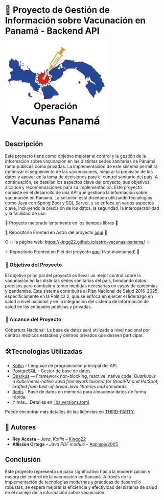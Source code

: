 # :syringe: Proyecto de Gestión de Información sobre Vacunación en Panamá - Backend API

![Imagen logo del proyecto](https://github.com/kingg22/api-vacunas-panama/blob/main/src/main/resources/images/icon.png?raw=true)

## Descripción

Este proyecto tiene como objetivo mejorar el control y la gestión de la información sobre vacunación en las distintas
sedes sanitarias de Panamá, tanto públicas como privadas. La implementación de este sistema permitirá optimizar el
seguimiento de las vacunaciones, mejorar la precisión de los datos y apoyar en la toma de decisiones para el control
sanitario del país. A continuación, se detallan los aspectos clave del proyecto, sus objetivos, alcance y
recomendaciones para su implementación.
Este proyecto consiste en el desarrollo de una API que gestiona la información sobre vacunación en Panamá. La
solución está diseñada utilizando tecnologías como Java con Spring Boot y SQL Server, y se enfoca en varios aspectos
clave, incluyendo la precisión de los datos, la seguridad, la interoperabilidad y la facilidad de uso.

:construction: Proyecto mejorado lentamente en los tiempos libres :construction:

:sparkling_heart: Repositorio Fronted en Astro del proyecto [aquí](https://github.com/kingg22/astro-vacunas-panama)
:sparkling_heart:

O :boom: la página web: https://kingg22.github.io/astro-vacunas-panama/ :boom:

:sparkles: Repositorio Fronted en Flet del proyecto [aquí](https://github.com/patrickvillarroel/flet-vacunas-panama)
(Not maintained) :dizzy:

### :pushpin: Objetivo del Proyecto

El objetivo principal del proyecto es llevar un mejor control sobre la vacunación en las distintas sedes sanitarias del
país, brindando datos precisos para combatir y tomar medidas necesarias en casos de epidemias y pandemias. Este sistema
contribuirá al Plan Nacional de Salud 2016-2025, específicamente en la Política 2, que se enfoca en ejercer el liderazgo
en salud a nivel nacional y en la integración del sistema de información de salud en las entidades públicas y privadas.

### :dart: Alcance del Proyecto

Cobertura Nacional:
La base de datos será utilizada a nivel nacional por centros médicos estatales y centros privados que deseen participar.

## :hammer_and_wrench:Tecnologías Utilizadas

- [Kotlin](https://kotlinlang.org/) – Lenguaje de programación principal del API.
- [PostgreSQL](https://www.postgresql.org/) - Gestor de base de datos.
- [Quarkus](https://quarkus.io/) — Framework non-blocking, reactive, native code. _Quarkus is a Kubernetes-native Java
  framework tailored for GraalVM and HotSpot, crafted from best-of-breed Java libraries and standards._
- [Redis](https://redis.io/) - Base de datos en memoria para almacenar datos de forma rápida.
- Y más... Detalles
  en [libs.versions.toml](https://github.com/kingg22/api-vacunas-panama/blob/main/gradle/libs.versions.toml)

Puede encontrar más detalles de las licencias
en [THIRD-PARTY](https://github.com/kingg22/api-vacunas-panama/blob/main/THIRD-PARTY.md).

## :pencil: Autores

- **Rey Acosta** – _Java_, _Kotlin_ – [Kingg22](https://github.com/kingg22)
- **Allisson Ortega** – _Java PDF module_ – [Applepie2005](https://github.com/Applepie2005)

## Conclusión

Este proyecto representa un paso significativo hacia la modernización y mejora del control de la vacunación en Panamá. A
través de la implementación de tecnologías modernas y prácticas de desarrollo robustas, se espera mejorar la eficiencia
y efectividad del sistema de salud en el manejo de la información sobre vacunación.
